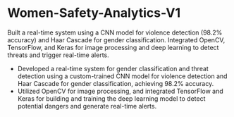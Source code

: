 # Women-Safety-Analytics-V1
Built a real-time system using a CNN model for violence detection (98.2% accuracy) and Haar Cascade for gender classification. Integrated OpenCV, TensorFlow, and Keras for image processing and deep learning to detect threats and trigger real-time alerts.

- Developed a real-time system for gender classification and threat detection using a custom-trained CNN model for
violence detection and Haar Cascade for gender classification, achieving 98.2% accuracy.
- Utilized OpenCV for image processing, and integrated TensorFlow and Keras for building and training the deep learning
model to detect potential dangers and generate real-time alerts.
